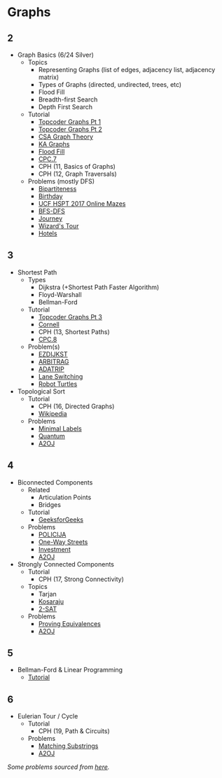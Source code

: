 # Graphs

## 2
  * Graph Basics (6/24 Silver)
    * Topics
      * Representing Graphs (list of edges, adjacency list, adjacency matrix)
      * Types of Graphs (directed, undirected, trees, etc)
      * Flood Fill
      * Breadth-first Search
      * Depth First Search
    * Tutorial
      * [Topcoder Graphs Pt 1](https://www.topcoder.com/community/data-science/data-science-tutorials/introduction-to-graphs-and-their-data-structures-section-1/)
      * [Topcoder Graphs Pt 2](https://www.topcoder.com/community/data-science/data-science-tutorials/introduction-to-graphs-and-their-data-structures-section-2/)
      * [CSA Graph Theory](https://csacademy.com/lessons/)
      * [KA Graphs](https://www.khanacademy.org/computing/computer-science/algorithms/breadth-first-search/a/breadth-first-search-and-its-uses)
      * [Flood Fill](https://en.wikipedia.org/wiki/Flood_fill)
      * [CPC.7](https://github.com/SuprDewd/T-414-AFLV/tree/master/07_graphs_1)
      * CPH (11, Basics of Graphs)
      * CPH (12, Graph Traversals)
    * Problems (mostly DFS)
      * [Bipartiteness](http://codeforces.com/contest/862/problem/B) [](49)
      * [Birthday](https://open.kattis.com/problems/birthday) [](70)
      * [UCF HSPT 2017 Online Mazes](https://hspt.ucfprogrammingteam.org/hsptFiles/problemSet1617Online.pdf) [](75)
      * [BFS-DFS](https://csacademy.com/contest/round-41/task/bfs-dfs/) [](50)
      * [Journey](http://codeforces.com/contest/839/problem/C) [](54)
      * [Wizard's Tour](http://codeforces.com/contest/860/problem/D) [](59)
      * [Hotels](https://szkopul.edu.pl/problemset/problem/gDw3iFkeVm7ZA3j_16-XR7jI/site/?key=statement) [](61)

## 3
  * Shortest Path
    * Types
      * Dijkstra (+Shortest Path Faster Algorithm)
      * Floyd-Warshall
      * Bellman-Ford
    * Tutorial
      * [Topcoder Graphs Pt 3](https://www.topcoder.com/community/data-science/data-science-tutorials/introduction-to-graphs-and-their-data-structures-section-3/)
      * [Cornell](https://www.cs.cornell.edu/~wdtseng/icpc/notes/graph_part2.pdf)
      * CPH (13, Shortest Paths)
      * [CPC.8](https://github.com/SuprDewd/T-414-AFLV/tree/master/08_graphs_2)
    * Problem(s)
      * [EZDIJKST](http://www.spoj.com/problems/EZDIJKST/en/)
      * [ARBITRAG](http://www.spoj.com/problems/ARBITRAG/)
      * [ADATRIP](http://www.spoj.com/problems/ADATRIP/)
      * [Lane Switching](https://open.kattis.com/contests/acpc17open/problems/laneswitching)
      * [Robot Turtles](https://open.kattis.com/problems/robotturtles) [](100)
  * Topological Sort
    * Tutorial
      * CPH (16, Directed Graphs)
      * [Wikipedia](https://en.wikipedia.org/wiki/Topological_sorting)
    * Problems
      * [Minimal Labels](http://codeforces.com/contest/825/problem/E) [](53)
      * [Quantum](https://open.kattis.com/contests/acpc17open/problems/quantumsuperposition) [](84)
      * [A2OJ](https://a2oj.com/category?ID=31)

## 4
  * Biconnected Components
    * Related
      * Articulation Points 
      * Bridges
    * Tutorial
      * [GeeksforGeeks](http://www.geeksforgeeks.org/articulation-points-or-cut-vertices-in-a-graph/)
    * Problems
      * [POLICIJA](http://wcipeg.com/problem/coi06p2)
      * [One-Way Streets](https://csacademy.com/contest/archive/task/one-way-streets/)
      * [Investment](https://dmoj.ca/problem/tle17c1p6)
      * [A2OJ](https://a2oj.com/category?ID=128)
  * Strongly Connected Components
    * Tutorial
      * CPH (17, Strong Connectivity)
    * Topics
      * Tarjan
      * [Kosaraju](https://en.wikipedia.org/wiki/Kosaraju%27s_algorithm)
      * [2-SAT](http://codeforces.com/blog/entry/16205)
    * Problems
      * [Proving Equivalences](https://open.kattis.com/problems/equivalences) [](78)
      * [A2OJ](https://a2oj.com/category?ID=231)

## 5
  * Bellman-Ford & Linear Programming
    * [Tutorial](https://www.cs.rit.edu/~spr/COURSES/ALG/MIT/lec18.pdf)

## 6
  * Eulerian Tour / Cycle
    * Tutorial
      * CPH (19, Path & Circuits)
    * Problems
      * [Matching Substrings](https://csacademy.com/contest/archive/task/matching-substrings/) [](87)
      * [A2OJ](https://a2oj.com/category?ID=24)

*Some problems sourced from [here](http://codeforces.com/blog/entry/55274).*
